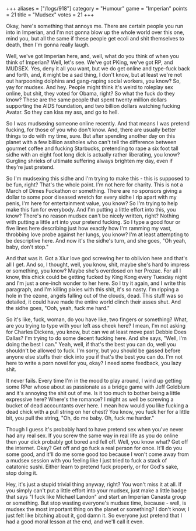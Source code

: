 +++
aliases = ["/logs/918"]
category = "Humour"
game = "Imperian"
points = 21
title = "Mudsex"
votes = 21
+++

Okay, here's something that annoys me. There are certain people you run into in Imperian, and I'm not gonna blow up the whole world over this one, mind you, but all the same if these people get ecoli and shit themselves to death, then I'm gonna really laugh. 

Well, we've got Imperian here, and, well, what do you think of when you think of Imperian? Well, let's see. We've got PKing, we've got RP, and MUDSEX. Yes, deny it all you want, but we do get online and type-fuck back and forth, and, it might be a sad thing, I don't know, but at least we're not out harpooning dolphins and gang-raping social workers, you know? So, yay for mudsex. And hey. People might think it's weird to roleplay sex online, but shit, they voted for Obama, right? So what the fuck do they know? These are the same people that spent twenty million dollars supporting the AIDS foundation, and two billion dollars watching fucking Avatar. So they can kiss my ass, and go to hell.

So I was mudsexing someone online recently. And that means I was pretend fucking, for those of you who don't know. And, there are usually better things to do with my time, sure. But after spending another day on this planet with a few billion assholes who can't tell the difference between gourmet coffee and fucking Starbucks, pretending to rape a six foot tall sidhe with an eight foot long dick is actually rather liberating, you know? Gurgling shrieks of ultimate suffering always brighten my day, even if they're just pretend. 

So I'm mudsexing this sidhe and I'm trying to make this - this is supposed to be fun, right? That's the whole point. I'm not here for charity. This is not a March of Dimes Fuckathon or something. There are no sponsors giving a dollar to some poor diseased wretch for every sidhe I rip apart with my penis, I'm here for entertainment value, you know? So I'm trying to help make this fun for everybody. And I'm putting a little effort into this, you know? There's no reason mudsex can't be nicely written, right? Nothing with putting a little art into your pretend fucking. So I type a good four or five lines here describing just how exactly how I'm ramming my vast, throbbing love probe against her lungs, you know? I'm at least attempting to be descriptive here. And now it's the sidhe's turn, and she goes, "Oh yeah, baby, don't stop."

And that was it. Got a Xiur love god screwing her to oblivion here and that's all I get. And so, I thought, well, you know, shit, maybe she's hard to impress or something, you know? Maybe she's overdosed on her Prozac. For all I know, this chick could be getting fucked by King Kong every Tuesday night and I'm just a one-inch wonder to her here. So I try it again, and I write this paragraph, and I'm killing pixies with this shit, it's so nasty. I'm ripping a hole in the ozone, angels falling out of the clouds, dead. This stuff was so detailed, it could have made the entire world clinch their asses shut. And the sidhe goes, "Ooh, yeah, fuck me hard."

So it's like, fuck, woman, do you have like, two fingers or something? What, are you trying to type with your left ass cheek here? I mean, I'm not asking for Charles Dickens, you know, but can we at least move past Debbie Does Dallas? I'm trying to do some decent fucking here. And she says, "Well, I'm doing the best I can." Yeah, well, if that's the best you can do, well you shouldn't be allowed to fuck. I'm sorry, but you should be gassed before anyone else stuffs their dick into you if that's the best you can do. I'm not here to write a porn novel for you, okay? I need some feedback, you lazy shit. 

It never fails. Every time I'm in the mood to play around, I wind up getting some RPer whose about as passionate as a bridge game with Jeff Goldblum and it's annoying the shit out of me. Is it too much to bother being a little expressive here? Where's the romance? I might as well be screwing a bucket of dead accountants over here. I mean how would you like fucking a dead chick with a pull string on her chest? You know, you fuck her for a little bit, you pull the string, "Oh, do me baby. Oh, fuck me harder."

Though I guess it's probably hard to have pretend sex when you've never had any real sex. If you screw the same way in real life as you do online then your dick probably got bored and fell off. Well, you know what? Get off the internet. Okay? Get off and go fuck a real person for once. It'll do you some good, and it'll do me some good too because I won't come away from a mudsex session with you feeling like I just tried to fuck a stack of catatonic sushi. Either learn to pretend fuck properly, or for God's sake, stop doing it. 

Hey, it's just a stupid trivial thing anyway, right? You won't miss it at all. If you simply can't put a little effort into your mudsex, just make a little badge that says "I fuck like Michael Landon" and start an Imperian Canasta group or something. But stop wasting everyone's mudsex time, because - well, is mudsex the most important thing on the planet or something? I don't know, I just felt like bitching about it, god damn it. So everyone just pretend that I had a good moral lesson at the end, and we'll call it even.